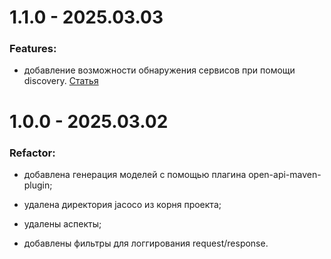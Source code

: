 # 1.1.0 - 2025.03.03

### Features:

- добавление возможности обнаружения сервисов при помощи discovery. [Статья](https://habr.com/ru/companies/otus/articles/539348/)

# 1.0.0 - 2025.03.02

### Refactor:

- добавлена генерация моделей с помощью плагина open-api-maven-plugin;

- удалена директория jacoco из корня проекта;

- удалены аспекты;

- добавлены фильтры для логгирования request/response.